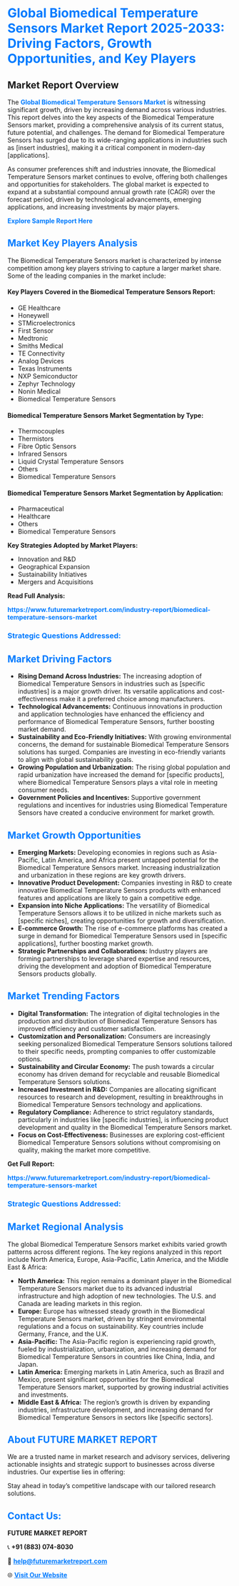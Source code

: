 <h1 style="color: #007BFF;">Global Biomedical Temperature Sensors Market Report 2025-2033: Driving Factors, Growth Opportunities, and Key Players</h1>

<section id="overview">
<h2>Market Report Overview</h2>
<p>The <a href="https://www.futuremarketreport.com/industry-report/biomedical-temperature-sensors-market" style="color: #007BFF; text-decoration: none;"><strong>Global Biomedical Temperature Sensors Market</strong></a> is witnessing significant growth, driven by increasing demand across various industries. This report delves into the key aspects of the Biomedical Temperature Sensors market, providing a comprehensive analysis of its current status, future potential, and challenges. The demand for Biomedical Temperature Sensors has surged due to its wide-ranging applications in industries such as [insert industries], making it a critical component in modern-day [applications].</p>
<p>As consumer preferences shift and industries innovate, the Biomedical Temperature Sensors market continues to evolve, offering both challenges and opportunities for stakeholders. The global market is expected to expand at a substantial compound annual growth rate (CAGR) over the forecast period, driven by technological advancements, emerging applications, and increasing investments by major players.</p>
</section>

<section id="overview">
<p><a href="https://www.futuremarketreport.com/request-sample/reportId=100011" style="color: #007BFF; text-decoration: none;"><strong>Explore Sample Report Here</strong></a></p>
</section>

<section id="key-players">
<h2 style="color: #007BFF;">Market Key Players Analysis</h2>
<p>The Biomedical Temperature Sensors market is characterized by intense competition among key players striving to capture a larger market share. Some of the leading companies in the market include:</p>
<h4>Key Players Covered in the Biomedical Temperature Sensors Report:</h4>
<ul><li>GE Healthcare</li><li>Honeywell</li><li>STMicroelectronics</li><li>First Sensor</li><li>Medtronic</li><li>Smiths Medical</li><li>TE Connectivity</li><li>Analog Devices</li><li>Texas Instruments</li><li>NXP Semiconductor</li><li>Zephyr Technology</li><li>Nonin Medical</li><li>Biomedical Temperature Sensors</li></ul>
<h4>Biomedical Temperature Sensors Market Segmentation by Type:</h4>
<ul><li>Thermocouples</li><li>Thermistors</li><li>Fibre Optic Sensors</li><li>Infrared Sensors</li><li>Liquid Crystal Temperature Sensors</li><li>Others</li><li>Biomedical Temperature Sensors</li></ul>

<h4>Biomedical Temperature Sensors Market Segmentation by Application:</h4>
<ul><li>Pharmaceutical</li><li>Healthcare</li><li>Others</li><li>Biomedical Temperature Sensors</li></ul>
<p><strong>Key Strategies Adopted by Market Players:</strong></p>
<ul>
<li>Innovation and R&D</li>
<li>Geographical Expansion</li>
<li>Sustainability Initiatives</li>
<li>Mergers and Acquisitions</li>
</ul>
</section>

<section>
<p><strong>Read Full Analysis: </strong></p><a href="https://www.futuremarketreport.com/industry-report/biomedical-temperature-sensors-market" style="color: #007BFF; text-decoration: none;"><strong>https://www.futuremarketreport.com/industry-report/biomedical-temperature-sensors-market</strong></a>
<h3 style="color: #007BFF;">Strategic Questions Addressed:</h3>
</section>

<section id="driving-factors">
<h2 style="color: #007BFF;">Market Driving Factors</h2>
<ul>
<li><strong>Rising Demand Across Industries:</strong> The increasing adoption of Biomedical Temperature Sensors in industries such as [specific industries] is a major growth driver. Its versatile applications and cost-effectiveness make it a preferred choice among manufacturers.</li>
<li><strong>Technological Advancements:</strong> Continuous innovations in production and application technologies have enhanced the efficiency and performance of Biomedical Temperature Sensors, further boosting market demand.</li>
<li><strong>Sustainability and Eco-Friendly Initiatives:</strong> With growing environmental concerns, the demand for sustainable Biomedical Temperature Sensors solutions has surged. Companies are investing in eco-friendly variants to align with global sustainability goals.</li>
<li><strong>Growing Population and Urbanization:</strong> The rising global population and rapid urbanization have increased the demand for [specific products], where Biomedical Temperature Sensors plays a vital role in meeting consumer needs.</li>
<li><strong>Government Policies and Incentives:</strong> Supportive government regulations and incentives for industries using Biomedical Temperature Sensors have created a conducive environment for market growth.</li>
</ul>
</section>

<section id="growth-opportunities">
<h2 style="color: #007BFF;">Market Growth Opportunities</h2>
<ul>
<li><strong>Emerging Markets:</strong> Developing economies in regions such as Asia-Pacific, Latin America, and Africa present untapped potential for the Biomedical Temperature Sensors market. Increasing industrialization and urbanization in these regions are key growth drivers.</li>
<li><strong>Innovative Product Development:</strong> Companies investing in R&D to create innovative Biomedical Temperature Sensors products with enhanced features and applications are likely to gain a competitive edge.</li>
<li><strong>Expansion into Niche Applications:</strong> The versatility of Biomedical Temperature Sensors allows it to be utilized in niche markets such as [specific niches], creating opportunities for growth and diversification.</li>
<li><strong>E-commerce Growth:</strong> The rise of e-commerce platforms has created a surge in demand for Biomedical Temperature Sensors used in [specific applications], further boosting market growth.</li>
<li><strong>Strategic Partnerships and Collaborations:</strong> Industry players are forming partnerships to leverage shared expertise and resources, driving the development and adoption of Biomedical Temperature Sensors products globally.</li>
</ul>
</section>

<section id="trending-factors">
<h2 style="color: #007BFF;">Market Trending Factors</h2>
<ul>
<li><strong>Digital Transformation:</strong> The integration of digital technologies in the production and distribution of Biomedical Temperature Sensors has improved efficiency and customer satisfaction.</li>
<li><strong>Customization and Personalization:</strong> Consumers are increasingly seeking personalized Biomedical Temperature Sensors solutions tailored to their specific needs, prompting companies to offer customizable options.</li>
<li><strong>Sustainability and Circular Economy:</strong> The push towards a circular economy has driven demand for recyclable and reusable Biomedical Temperature Sensors solutions.</li>
<li><strong>Increased Investment in R&D:</strong> Companies are allocating significant resources to research and development, resulting in breakthroughs in Biomedical Temperature Sensors technology and applications.</li>
<li><strong>Regulatory Compliance:</strong> Adherence to strict regulatory standards, particularly in industries like [specific industries], is influencing product development and quality in the Biomedical Temperature Sensors market.</li>
<li><strong>Focus on Cost-Effectiveness:</strong> Businesses are exploring cost-efficient Biomedical Temperature Sensors solutions without compromising on quality, making the market more competitive.</li>
</ul>
</section>

<section>
<p><strong>Get Full Report: </strong></p><a href="https://www.futuremarketreport.com/industry-report/biomedical-temperature-sensors-market" style="color: #007BFF; text-decoration: none;"><strong>https://www.futuremarketreport.com/industry-report/biomedical-temperature-sensors-market</strong></a>
<h3 style="color: #007BFF;">Strategic Questions Addressed:</h3>
</section>


<section id="regional-analysis">
<h2 style="color: #007BFF;">Market Regional Analysis</h2>
<p>The global Biomedical Temperature Sensors market exhibits varied growth patterns across different regions. The key regions analyzed in this report include North America, Europe, Asia-Pacific, Latin America, and the Middle East & Africa:</p>
<ul>
<li><strong>North America:</strong> This region remains a dominant player in the Biomedical Temperature Sensors market due to its advanced industrial infrastructure and high adoption of new technologies. The U.S. and Canada are leading markets in this region.</li>
<li><strong>Europe:</strong> Europe has witnessed steady growth in the Biomedical Temperature Sensors market, driven by stringent environmental regulations and a focus on sustainability. Key countries include Germany, France, and the U.K.</li>
<li><strong>Asia-Pacific:</strong> The Asia-Pacific region is experiencing rapid growth, fueled by industrialization, urbanization, and increasing demand for Biomedical Temperature Sensors in countries like China, India, and Japan.</li>
<li><strong>Latin America:</strong> Emerging markets in Latin America, such as Brazil and Mexico, present significant opportunities for the Biomedical Temperature Sensors market, supported by growing industrial activities and investments.</li>
<li><strong>Middle East & Africa:</strong> The region’s growth is driven by expanding industries, infrastructure development, and increasing demand for Biomedical Temperature Sensors in sectors like [specific sectors].</li>
</ul>
</section>

<footer>
<h2 style="color: #007BFF;">About FUTURE MARKET REPORT</h2>
<p>We are a trusted name in market research and advisory services, delivering actionable insights and strategic support to businesses across diverse industries. Our expertise lies in offering:</p>

<p>Stay ahead in today’s competitive landscape with our tailored research solutions.</p>

<h2 style="color: #007BFF;">Contact Us:</h2>
<p><strong>FUTURE MARKET REPORT</strong></p>
<p>📞 <strong>+91 (883) 074-8030</strong></p>
<p>📧 <strong><a href="mailto:help@futuremarketreport.com" style="color: #007BFF;">help@futuremarketreport.com</a></strong></p>
<p>🌐 <strong><a href="https://www.futuremarketreport.com/" style="color: #007BFF;">Visit Our Website</a></strong></p>
</footer>